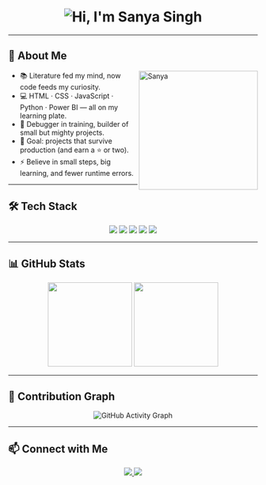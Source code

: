 <!-- Header -->
<h1 align="center">
  <img
    src="https://readme-typing-svg.herokuapp.com?font=Poppins&weight=700&size=42&pause=1200&color=006400&center=true&vCenter=true&width=1200&lines=Hi%2C+I%27m+Sanya+Singh+%E2%9C%A8"
    alt="Hi, I'm Sanya Singh"
  />
</h1>


---

## 🌟 About Me

<!-- Replace profile.jpg with your actual image file -->
<p align="left">
  <img align="right" alt="Sanya" width="240" src="./profile.jpg" />
</p>

- 📚 Literature fed my mind, now code feeds my curiosity.  
- 💻 HTML · CSS · JavaScript · Python · Power BI — all on my learning plate.  
- 🐞 Debugger in training, builder of small but mighty projects.  
- 🚀 Goal: projects that survive production (and earn a ⭐ or two).  
- ⚡ Believe in small steps, big learning, and fewer runtime errors.  

---

## 🛠️ Tech Stack

<p align="center">
  <img src="https://img.shields.io/badge/HTML5-006400?style=for-the-badge&logo=html5&logoColor=white" />
  <img src="https://img.shields.io/badge/CSS3-006400?style=for-the-badge&logo=css3&logoColor=white" />
  <img src="https://img.shields.io/badge/JavaScript-006400?style=for-the-badge&logo=javascript&logoColor=white" />
  <img src="https://img.shields.io/badge/Python-006400?style=for-the-badge&logo=python&logoColor=white" />
  <img src="https://img.shields.io/badge/Power%20BI-006400?style=for-the-badge&logo=powerbi&logoColor=white" />
</p>

---

## 📊 GitHub Stats

<p align="center">
  <img src="https://github-readme-stats.vercel.app/api?username=sanyasinghh&show_icons=true&bg_color=000000&title_color=006400&text_color=D3D3D3&icon_color=006400" height="170" />
  <img src="https://github-readme-streak-stats.herokuapp.com?user=sanyasinghh&background=000000&ring=006400&fire=006400&currStreakLabel=006400&sideLabels=D3D3D3&dates=D3D3D3" height="170" />
</p>

---

## 🌱 Contribution Graph

<p align="center">
  <img src="https://github-readme-activity-graph.vercel.app/graph?username=sanyasinghh&bg_color=000000&color=D3D3D3&line=006400&point=006400&area=true&area_color=006400" alt="GitHub Activity Graph" />
</p>

---

## 📫 Connect with Me

<p align="center">
  <a href="mailto:sanyasinghh03@gmail.com">
    <img src="https://img.shields.io/badge/Gmail-006400?style=for-the-badge&logo=gmail&logoColor=white" />
  </a>
  <a href="https://www.linkedin.com/in/sanya-singh-b05734316">
    <img src="https://img.shields.io/badge/LinkedIn-006400?style=for-the-badge&logo=linkedin&logoColor=white" />
  </a>
</p>
